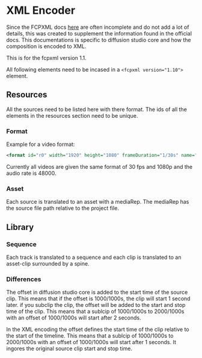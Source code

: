 # XML Encoder

Since the FCPXML docs [here]() are often incomplete and do not add a lot of details, this was created to supplement the information found in the official docs. This documentations is specific to diffusion studio core and how the composition is encoded to XML.

This is for the fcpxml version 1.1.

All following elements need to be incased in a `<fcpxml version="1.10">` element.

## Resources

All the sources need to be listed here with there format. The ids of all the elements in the resources section need to be unique.

### Format

Example for a video format:

```xml
<format id="r0" width="1920" height="1080" frameDuration="1/30s" name="FFVideoFormat1080p30"/>
```

Currently all videos are given the same format of 30 fps and 1080p and the audio rate is 48000.

### Asset

Each source is translated to an asset with a mediaRep. The mediaRep has the source file path relative to the project file. 

## Library

### Sequence

Each track is translated to a sequence and each clip is translated to an asset-clip surrounded by a spine.

### Differences

The offset in diffusion studio core is added to the start time of the source clip. This means that if the offset is 1000/1000s, the clip will start 1 second later. if you subclip the clip, the offset will be added to the start and stop time of the clip. This means that a sublcip of 1000/1000s to 2000/1000s with an offset of 1000/1000s will start after 2 seconds.

In the XML encoding the offset defines the start time of the clip relative to the start of the timeline. This means that a sublcip of 1000/1000s to 2000/1000s with an offset of 1000/1000s will start after 1 seconds. It ingores the original source clip start and stop time.
